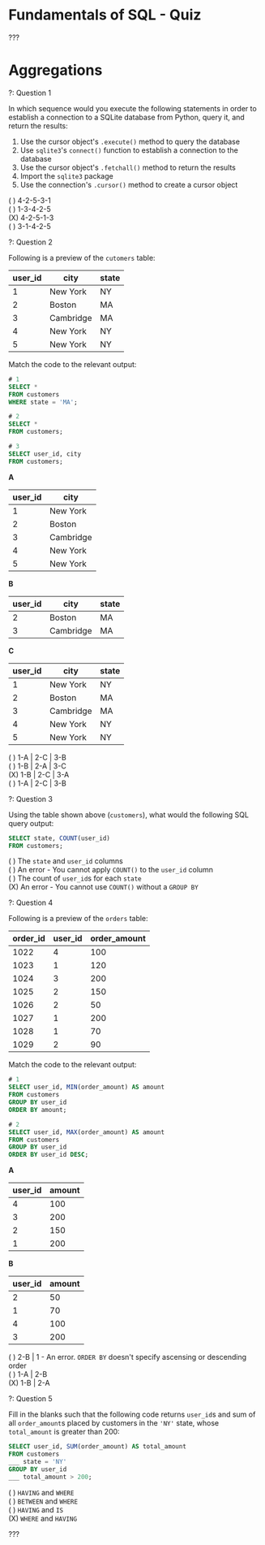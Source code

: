 # Fundamentals of SQL - Quiz


???

# Aggregations 



?: Question 1    



In which sequence would you execute the following statements in order to establish a connection to a SQLite database from Python, query it, and return the results:  

1. Use the cursor object's `.execute()` method to query the database  
2. Use `sqlite3`'s `connect()` function to establish a connection to the database    
3. Use the cursor object's `.fetchall()` method to return the results   
4. Import the `sqlite3` package   
5. Use the connection's `.cursor()` method to create a cursor object    


( ) 4-2-5-3-1  
( ) 1-3-4-2-5  
(X) 4-2-5-1-3  
( ) 3-1-4-2-5 



?: Question 2 


Following is a preview of the `cutomers` table: 

|   user_id | city      | state   |
|-----------|-----------|---------|
|         1 | New York  | NY      |
|         2 | Boston    | MA      |
|         3 | Cambridge | MA      |
|         4 | New York  | NY      |
|         5 | New York  | NY      |


Match the code to the relevant output: 


```sql
# 1
SELECT * 
FROM customers
WHERE state = 'MA';

# 2
SELECT * 
FROM customers;

# 3
SELECT user_id, city 
FROM customers;
```

**A** 

|   user_id | city      |
|-----------|-----------|
|         1 | New York  |
|         2 | Boston    |
|         3 | Cambridge |
|         4 | New York  |
|         5 | New York  |

**B** 

|   user_id | city      | state   |
|-----------|-----------|---------|
|         2 | Boston    | MA      |
|         3 | Cambridge | MA      | 

**C** 

|   user_id | city      | state   |
|-----------|-----------|---------|
|         1 | New York  | NY      |
|         2 | Boston    | MA      |
|         3 | Cambridge | MA      |
|         4 | New York  | NY      |
|         5 | New York  | NY      |


( ) 1-A | 2-C | 3-B  
( ) 1-B | 2-A | 3-C  
(X) 1-B | 2-C | 3-A  
( ) 1-A | 2-C | 3-B  


?: Question 3  


Using the table shown above (`customers`), what would the following SQL query output: 

```sql
SELECT state, COUNT(user_id)
FROM customers; 
```

( ) The `state` and `user_id` columns     
( ) An error - You cannot apply `COUNT()` to the `user_id` column     
( ) The count of `user_id`s for each `state`    
(X) An error - You cannot use `COUNT()` without a `GROUP BY`  




?: Question 4  


Following is a preview of the `orders` table: 

|   order_id |   user_id |   order_amount |
|------------|-----------|----------------|
|       1022 |         4 |            100 |
|       1023 |         1 |            120 |
|       1024 |         3 |            200 |
|       1025 |         2 |            150 |
|       1026 |         2 |             50 |
|       1027 |         1 |            200 |
|       1028 |         1 |             70 |
|       1029 |         2 |             90 |  


Match the code to the relevant output: 

```sql
# 1
SELECT user_id, MIN(order_amount) AS amount 
FROM customers
GROUP BY user_id
ORDER BY amount;

# 2
SELECT user_id, MAX(order_amount) AS amount 
FROM customers
GROUP BY user_id
ORDER BY user_id DESC;
``` 

**A**

|   user_id |         amount |
|-----------|----------------|
|         4 |            100 |
|         3 |            200 |
|         2 |            150 |
|         1 |            200 |  

**B**

|   user_id |         amount |
|-----------|----------------|
|         2 |             50 |
|         1 |             70 |
|         4 |            100 |
|         3 |            200 |   



( ) 2-B | 1 - An error. `ORDER BY` doesn't specify ascensing or descending order       
( ) 1-A | 2-B   
(X) 1-B | 2-A 



?: Question 5  


Fill in the blanks such that the following code returns `user_id`s and sum of all `order_amount`s placed by customers in the `'NY'` state, whose `total_amount` is greater than 200: 



```sql
SELECT user_id, SUM(order_amount) AS total_amount 
FROM customers
___ state = 'NY'
GROUP BY user_id
___ total_amount > 200;
```


( ) `HAVING` and `WHERE`   
( ) `BETWEEN` and `WHERE`   
( ) `HAVING` and `IS`    
(X) `WHERE` and `HAVING` 


???
